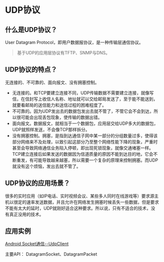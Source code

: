 # UDP协议

## 什么是UDP协议？

User Datagram Protocol，即用户数据报协议，是一种传输层通信协议。
> 基于UDP的应用层协议有TFTP、SNMP与DNS。

## UDP协议的特点？

无连接的、不可靠的、面向报文、没有拥塞控制。

- 无连接的。和TCP要建立连接不同，UDP传输数据不需要建立连接，就像写信，在信封写上收信人名称、地址就可以交给邮局发送了，至于能不能送到，就要看邮局的送信能力和送信过程的困难程度了。
- 不可靠的。因为UDP发出去的数据包发出去就不管了，不管它会不会到达，所以很可能会出现丢包现象，使传输的数据出错。
- 面向报文。数据报文，就相当于一个数据包，应用层交给UDP多大的数据包，UDP就照样发送，不会像TCP那样拆分。
- 没有拥塞控制。拥塞，是指到达通信子网中某一部分的分组数量过多，使得该部分网络来不及处理，以致引起这部分乃至整个网络性能下降的现象，严重时甚至会导致网络通信业务陷入停顿，即出现死锁现象，就像交通堵塞一样。TCP建立连接后如果发送的数据因为信道质量的原因不能到达目的地，它会不断重发，有可能导致越来越塞，所以需要一个复杂的原理来控制拥塞。而UDP就没有这个烦恼，发出去就不管了。

## UDP协议的应用场景？

很多的实时应用（如IP电话、实时视频会议、某些多人同时在线游戏等）要求源主机以很定的速率发送数据，并且允许在网络发生拥塞时候丢失一些数据，但是要求不能有太大的延时，UDP就刚好适合这种要求。所以说，只有不适合的技术，没有真正没用的技术。


## 应用实例

[Android Socket通信--UdpClient](http://www.jianshu.com/p/b44885147355)

主要API： DatagramSocket、DatagramPacket
